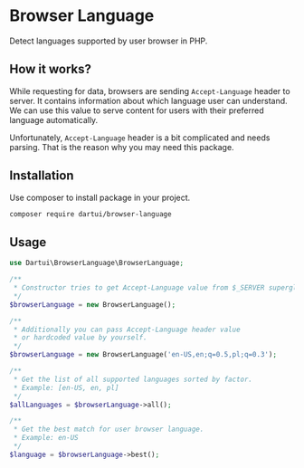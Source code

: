 # Browser Language

Detect languages supported by user browser in PHP.

## How it works?

While requesting for data, browsers are sending `Accept-Language` header to server. It contains information about which language user can understand. We can use this value to serve content for users with their preferred language automatically.

Unfortunately, `Accept-Language` header is a bit complicated and needs parsing. That is the reason why you may need this package.

## Installation

Use composer to install package in your project.

```sh
composer require dartui/browser-language
```

## Usage

```php
use Dartui\BrowserLanguage\BrowserLanguage;

/**
 * Constructor tries to get Accept-Language value from $_SERVER superglobal.
 */
$browserLanguage = new BrowserLanguage();

/**
 * Additionally you can pass Accept-Language header value
 * or hardcoded value by yourself.
 */
$browserLanguage = new BrowserLanguage('en-US,en;q=0.5,pl;q=0.3');

/**
 * Get the list of all supported languages sorted by factor.
 * Example: [en-US, en, pl]
 */
$allLanguages = $browserLanguage->all();

/**
 * Get the best match for user browser language.
 * Example: en-US
 */
$language = $browserLanguage->best();
```